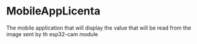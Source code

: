 # MobileAppLicenta
The mobile application that will display the value that will be read from the image sent by th esp32-cam module
